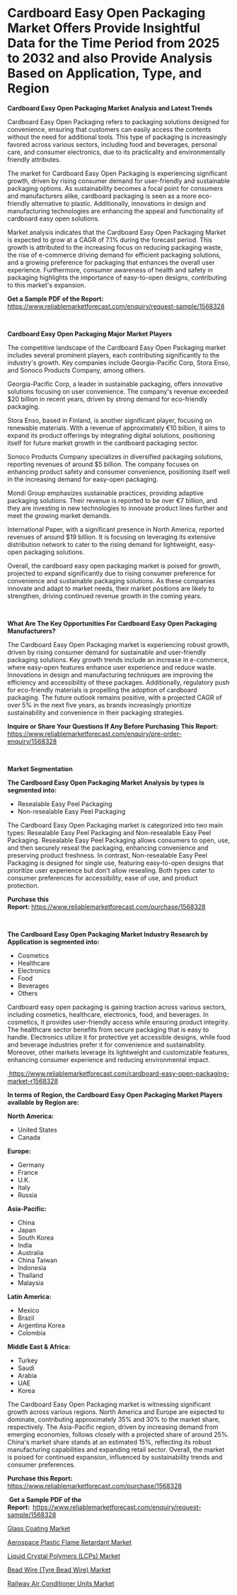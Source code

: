 <p><h1>Cardboard Easy Open Packaging Market Offers Provide Insightful Data for the Time Period from 2025 to 2032 and also Provide Analysis Based on Application, Type, and Region</h1></p><p><strong>Cardboard Easy Open Packaging Market Analysis and Latest Trends</strong></p>
<p><p>Cardboard Easy Open Packaging refers to packaging solutions designed for convenience, ensuring that customers can easily access the contents without the need for additional tools. This type of packaging is increasingly favored across various sectors, including food and beverages, personal care, and consumer electronics, due to its practicality and environmentally friendly attributes.</p><p>The market for Cardboard Easy Open Packaging is experiencing significant growth, driven by rising consumer demand for user-friendly and sustainable packaging options. As sustainability becomes a focal point for consumers and manufacturers alike, cardboard packaging is seen as a more eco-friendly alternative to plastic. Additionally, innovations in design and manufacturing technologies are enhancing the appeal and functionality of cardboard easy open solutions.</p><p>Market analysis indicates that the Cardboard Easy Open Packaging Market is expected to grow at a CAGR of 7.1% during the forecast period. This growth is attributed to the increasing focus on reducing packaging waste, the rise of e-commerce driving demand for efficient packaging solutions, and a growing preference for packaging that enhances the overall user experience. Furthermore, consumer awareness of health and safety in packaging highlights the importance of easy-to-open designs, contributing to this market's expansion.</p></p>
<p><strong>Get a Sample PDF of the Report:&nbsp;</strong> <a href="https://www.reliablemarketforecast.com/enquiry/request-sample/1568328?utm_campaign=1899&utm_medium=2&utm_source=Github&utm_content=ia&utm_term=06012025&utm_id=cardboard-easy-open-packaging">https://www.reliablemarketforecast.com/enquiry/request-sample/1568328</a></p>
<p>&nbsp;</p>
<p><strong>Cardboard Easy Open Packaging Major Market Players</strong></p>
<p><p>The competitive landscape of the Cardboard Easy Open Packaging market includes several prominent players, each contributing significantly to the industry's growth. Key companies include Georgia-Pacific Corp, Stora Enso, and Sonoco Products Company, among others. </p><p>Georgia-Pacific Corp, a leader in sustainable packaging, offers innovative solutions focusing on user convenience. The company's revenue exceeded $20 billion in recent years, driven by strong demand for eco-friendly packaging.</p><p>Stora Enso, based in Finland, is another significant player, focusing on renewable materials. With a revenue of approximately €10 billion, it aims to expand its product offerings by integrating digital solutions, positioning itself for future market growth in the cardboard packaging sector.</p><p>Sonoco Products Company specializes in diversified packaging solutions, reporting revenues of around $5 billion. The company focuses on enhancing product safety and consumer convenience, positioning itself well in the increasing demand for easy-open packaging.</p><p>Mondi Group emphasizes sustainable practices, providing adaptive packaging solutions. Their revenue is reported to be over €7 billion, and they are investing in new technologies to innovate product lines further and meet the growing market demands.</p><p>International Paper, with a significant presence in North America, reported revenues of around $19 billion. It is focusing on leveraging its extensive distribution network to cater to the rising demand for lightweight, easy-open packaging solutions.</p><p>Overall, the cardboard easy open packaging market is poised for growth, projected to expand significantly due to rising consumer preference for convenience and sustainable packaging solutions. As these companies innovate and adapt to market needs, their market positions are likely to strengthen, driving continued revenue growth in the coming years.</p></p>
<p>&nbsp;</p>
<p><strong>What Are The Key Opportunities For Cardboard Easy Open Packaging Manufacturers?</strong></p>
<p><p>The Cardboard Easy Open Packaging market is experiencing robust growth, driven by rising consumer demand for sustainable and user-friendly packaging solutions. Key growth trends include an increase in e-commerce, where easy-open features enhance user experience and reduce waste. Innovations in design and manufacturing techniques are improving the efficiency and accessibility of these packages. Additionally, regulatory push for eco-friendly materials is propelling the adoption of cardboard packaging. The future outlook remains positive, with a projected CAGR of over 5% in the next five years, as brands increasingly prioritize sustainability and convenience in their packaging strategies.</p></p>
<p><strong>Inquire or Share Your Questions If Any Before Purchasing This Report:</strong> <a href="https://www.reliablemarketforecast.com/enquiry/pre-order-enquiry/1568328?utm_campaign=1899&utm_medium=2&utm_source=Github&utm_content=ia&utm_term=06012025&utm_id=cardboard-easy-open-packaging">https://www.reliablemarketforecast.com/enquiry/pre-order-enquiry/1568328</a></p>
<p>&nbsp;</p>
<p><strong>Market Segmentation</strong></p>
<p><strong>The Cardboard Easy Open Packaging Market Analysis by types is segmented into:</strong></p>
<p><ul><li>Resealable Easy Peel Packaging</li><li>Non-resealable Easy Peel Packaging</li></ul></p>
<p><p>The Cardboard Easy Open Packaging market is categorized into two main types: Resealable Easy Peel Packaging and Non-resealable Easy Peel Packaging. Resealable Easy Peel Packaging allows consumers to open, use, and then securely reseal the packaging, enhancing convenience and preserving product freshness. In contrast, Non-resealable Easy Peel Packaging is designed for single use, featuring easy-to-open designs that prioritize user experience but don't allow resealing. Both types cater to consumer preferences for accessibility, ease of use, and product protection.</p></p>
<p><strong>Purchase this Report:&nbsp;</strong><a href="https://www.reliablemarketforecast.com/purchase/1568328?utm_campaign=1899&utm_medium=2&utm_source=Github&utm_content=ia&utm_term=06012025&utm_id=cardboard-easy-open-packaging">https://www.reliablemarketforecast.com/purchase/1568328</a></p>
<p>&nbsp;</p>
<p><strong>The Cardboard Easy Open Packaging Market Industry Research by Application is segmented into:</strong></p>
<p><ul><li>Cosmetics</li><li>Healthcare</li><li>Electronics</li><li>Food</li><li>Beverages</li><li>Others</li></ul></p>
<p><p>Cardboard easy open packaging is gaining traction across various sectors, including cosmetics, healthcare, electronics, food, and beverages. In cosmetics, it provides user-friendly access while ensuring product integrity. The healthcare sector benefits from secure packaging that is easy to handle. Electronics utilize it for protective yet accessible designs, while food and beverage industries prefer it for convenience and sustainability. Moreover, other markets leverage its lightweight and customizable features, enhancing consumer experience and reducing environmental impact.</p></p>
<p><a href="https://www.reliablemarketforecast.com/cardboard-easy-open-packaging-market-r1568328?utm_campaign=1899&utm_medium=2&utm_source=Github&utm_content=ia&utm_term=06012025&utm_id=cardboard-easy-open-packaging">&nbsp;https://www.reliablemarketforecast.com/cardboard-easy-open-packaging-market-r1568328</a></p>
<p><strong>In terms of Region, the Cardboard Easy Open Packaging Market Players available by Region are:</strong></p>
<p>
    <p> <strong> North America: </strong>
        <ul>
            <li>United States</li>
            <li>Canada</li>
        </ul>
        </p> 
    <p> <strong> Europe: </strong>
        <ul>
            <li>Germany</li>
            <li>France</li>
            <li>U.K.</li>
            <li>Italy</li>
            <li>Russia</li>
        </ul>
        </p> 
    <p> <strong> Asia-Pacific: </strong>
        <ul>
            <li>China</li>
            <li>Japan</li>
            <li>South Korea</li>
            <li>India</li>
            <li>Australia</li>
            <li>China Taiwan</li>
            <li>Indonesia</li>
            <li>Thailand</li>
            <li>Malaysia</li>
        </ul>
        </p> 
    <p> <strong> Latin America: </strong>
        <ul>
            <li>Mexico</li>
            <li>Brazil</li>
            <li>Argentina Korea</li>
            <li>Colombia</li>
        </ul>
        </p> 
    <p> <strong> Middle East & Africa: </strong>
        <ul>
            <li>Turkey</li>
            <li>Saudi</li>
            <li>Arabia</li>
            <li>UAE</li>
            <li>Korea</li>
        </ul>
    </p>
    </p>
<p><p>The Cardboard Easy Open Packaging market is witnessing significant growth across various regions. North America and Europe are expected to dominate, contributing approximately 35% and 30% to the market share, respectively. The Asia-Pacific region, driven by increasing demand from emerging economies, follows closely with a projected share of around 25%. China's market share stands at an estimated 15%, reflecting its robust manufacturing capabilities and expanding retail sector. Overall, the market is poised for continued expansion, influenced by sustainability trends and consumer preferences.</p></p>
<p><strong>Purchase this Report: </strong><a href="https://www.reliablemarketforecast.com/purchase/1568328?utm_campaign=1899&utm_medium=2&utm_source=Github&utm_content=ia&utm_term=06012025&utm_id=cardboard-easy-open-packaging">https://www.reliablemarketforecast.com/purchase/1568328</a></p>
<p>&nbsp;<strong>Get a Sample PDF of the Report:&nbsp;&nbsp;</strong><a href="https://www.reliablemarketforecast.com/enquiry/request-sample/1568328?utm_campaign=1899&utm_medium=2&utm_source=Github&utm_content=ia&utm_term=06012025&utm_id=cardboard-easy-open-packaging">https://www.reliablemarketforecast.com/enquiry/request-sample/1568328</a></p>
<p><strong></strong></p>
<p><p><a href="https://www.linkedin.com/pulse/according-global-glass-coating-market-trends-applications-analysis-suibf?utm_campaign=1899&utm_medium=2&utm_source=Github&utm_content=ia&utm_term=06012025&utm_id=cardboard-easy-open-packaging">Glass Coating Market</a></p><p><a href="https://www.linkedin.com/pulse/aerospace-plastic-flame-retardant-market-progressan-anticipated-vhdfc?utm_campaign=1899&utm_medium=2&utm_source=Github&utm_content=ia&utm_term=06012025&utm_id=cardboard-easy-open-packaging">Aerospace Plastic Flame Retardant Market</a></p><p><a href="https://www.linkedin.com/pulse/in-depth-liquid-crystal-polymers-lcps-market-analysis-examining-urmsc?utm_campaign=1899&utm_medium=2&utm_source=Github&utm_content=ia&utm_term=06012025&utm_id=cardboard-easy-open-packaging">Liquid Crystal Polymers (LCPs) Market</a></p><p><a href="https://github.com/YashRP12/Market-Research-Report-List-6/blob/main/bead-wire-tyre-bead-wire-market.md?utm_campaign=1899&utm_medium=2&utm_source=Github&utm_content=ia&utm_term=06012025&utm_id=cardboard-easy-open-packaging">Bead Wire (Tyre Bead Wire) Market</a></p><p><a href="https://www.linkedin.com/pulse/unveiling-market-trends-global-railway-air-conditioner-units-uau3f?utm_campaign=1899&utm_medium=2&utm_source=Github&utm_content=ia&utm_term=06012025&utm_id=cardboard-easy-open-packaging">Railway Air Conditioner Units Market</a></p></p>
